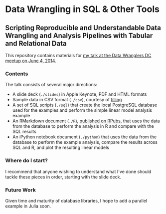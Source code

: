 # Data Wrangling in SQL & Other Tools
## Scripting Reproducible and Understandable Data Wrangling and Analysis Pipelines with Tabular and Relational Data

This repository contains materials for [my talk at the Data Wranglers DC meetup on June 4, 2014](http://www.meetup.com/Data-Wranglers-DC/events/171768162/).

### Contents
The talk consists of several major directions:
- A slide deck (`./slides`) in Apple Keynote, PDF and HTML formats
- Sample data in CSV format (`./csv`), courtesy of [tilling](https://github.com/tilling)
- A set of SQL scripts (`./sql`) that create the local PostgreSQL database used for the examples and perform the simple linear model analysis example
- An RMarkdown document (`./R`), [published on RPubs](http://rpubs.com/ryanbharvey/dwdc-june2014), that uses the data from the database to perform the analysis in R and compare with the SQL results
- An iPython notebook document (`./python`) that uses the data from the database to perform the example analysis, compare the results across SQL and R, and plot the resulting linear models

### Where do I start?
I recommend that anyone wishing to understand what I've done should tackle these pieces in order, starting with the slide deck.

### Future Work
Given time and maturity of database libraries, I hope to add a parallel example in Julia soon.

